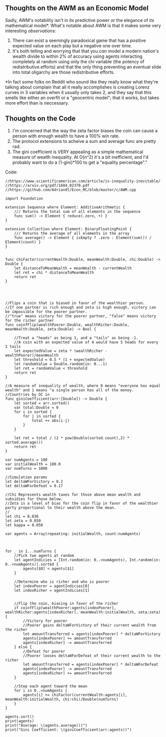 
## Thoughts on the AWM as an Economic Model
Sadly, AWM's notability isn't in its predictive power or the elegance of its mathematical model\*. What's notable about AWM is that it makes some very interesting *observations*:

1. There can exist a seemingly paradoxical game that has a positive expected value on each play but a negative one over time.
2. It's both telling and worrying that that you *can* model a modern nation's wealth divide to within 2% of accuracy using agents interacting completely at random using only the chi variable (the potency of redistributive efforts) and that the only thing preventing an eventual slide into total oligarchy are those redistributive efforts.

*In fact some folks on Reddit who sound like they really know what they're talking about complain that all it really accomplishes is creating Lorenz curves in 3 variables when it usually only takes 2, and they say that this smells like either an overfit or a "geocentric model"; that it works, but takes more effort than is neccessary. 

## Thoughts on the Code

1. I'm concerned that the way the zeta factor biases the coin can cause a person with enough wealth to have a 100% win rate.
2. The protocol extensions to acheive a sum and average func are pretty rad.
3. The gini coefficient is VERY appealing as a simple mathematical measure of wealth inequality. At O(n^2) it's a bit inefficient, and I'd probably want to do a (1-gini)*100 to get a "equality percentage"."

Code:
```
//https://www.scientificamerican.com/article/is-inequality-inevitable/
//https://arxiv.org/pdf/1604.02370.pdf
//https://github.com/Adriandl/Econ_MC/blob/master/c/AWM.cpp

import Foundation

extension Sequence where Element: AdditiveArithmetic {
    /// Returns the total sum of all elements in the sequence
    func sum() -> Element { reduce(.zero, +) }
}

extension Collection where Element: BinaryFloatingPoint {
    /// Returns the average of all elements in the array
    func average() -> Element { isEmpty ? .zero : Element(sum()) / Element(count) }
}


func chiFactor(currentWealth:Double, meanWealth:Double, chi:Double) -> Double {
    let distanceToMeanWealth = meanWealth - currentWealth
    let ret = chi * distanceToMeanWealth
    return ret
}




//Flips a coin that is biased in favor of the wealthier person.
//If one partner is rich enough and zeta is high enough, victory can be impossible for the poorer partner.
//"true" means victory for the poorer partner, "false" means victory for the richer partner
func coinfFlip(wealthPoorer:Double, wealthRicher:Double, meanWealth:Double, zeta:Double) -> Bool {
    
    //Treat a "heads" as being 1, and a "tails" as being -1.
    //A coin with an expected value of 4 would have 5 heads for every 1 tails
    let expectedValue = zeta * (wealthRicher - wealthPoorer)/meanWealth
    let threshold = 0.5 * (1 + expectedValue)
    let randomValue = Double.random(in: 0...1)
    let ret = randomValue < threshold
    return ret
}

//A measure of inequality of wealth, where 0 means "everyone has equal wealth" and 1 means "a single person has all of the money.
//Countries by GC in
func giniCoefficient(arr:[Double]) -> Double {
    let sorted = arr.sorted()
    var total:Double = 0
    for i in sorted {
        for j in sorted {
            total += abs(i-j)
        }
    }
    
    let ret = total / (2 * pow(Double(sorted.count),2) * sorted.average())
    return ret
}

var numAgents = 100
var initialWealth = 100.0
var numTurns = 1000

//Simulation params
let deltaWForVictory = 0.2
let deltaWForDefeat = 0.17

//Chi Represents wealth taxes for those above mean wealth and subsidies for those below.
//Zeta is a level of bias for the coin flip in favor of the wealthier party proportional to their wealth above the mean.
//
let chi = 0.036
let zeta = 0.050
let kappa = 0.058

var agents = Array(repeating: initialWealth, count:numAgents)



for _ in 1...numTurns {
    //Pick two agents at random
    let agentIndicies = [Int.random(in: 0..<numAgents), Int.random(in: 0..<numAgents)].sorted {
        agents[$0] < agents[$1]
    }
    
    //Determine who is richer and who is poorer
    let indexPoorer = agentIndicies[0]
    let indexRicher = agentIndicies[1]
    
    
    //Flip the coin, biasing in favor of the richer
    if coinfFlip(wealthPoorer:agents[indexPoorer], wealthRicher:agents[indexRicher], meanWealth:initialWealth, zeta:zeta) {
        //Victory for poorer
        //Poorer gains deltaWForVictory of their current wealth from the richer
        let amountTransferred = agents[indexPoorer] * deltaWForVictory
        agents[indexPoorer] += amountTransferred
        agents[indexRicher] -= amountTransferred
    } else {
        //Defeat for poorer
        //Poorer looses deltaWForDefeat of their current wealth to the richer
        let amountTransferred = agents[indexPoorer] * deltaWForDefeat
        agents[indexPoorer] -= amountTransferred
        agents[indexRicher] += amountTransferred
    }
    
    //Step each agent toward the mean
    for i in 0..<numAgents {
        agents[i] += chiFactor(currentWealth:agents[i], meanWealth:initialWealth, chi:chi)/Double(numTurns)
    }
}

agents.sort()
print(agents)
print("Average: \(agents.average())")
print("Gini Coefficient: \(giniCoefficient(arr:agents))")
```






